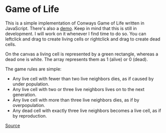 Game of Life
======================
This is a simple implementation of Conways Game of Life written in JavaScript. There's also a [demo](https://realitytest.github.io/Game-of-life/). Keep in mind that this is still in development. I will work on it whenever I find time to do so. You can leftclick and drag to create living cells or rightclick and drag to create dead cells.

On the canvas a living cell is represented by a green rectangle, whereas a dead one is white. The array represents them as 1 (alive) or 0 (dead).

The game rules are simple:
- Any live cell with fewer than two live neighbors dies, as if caused by under population.
- Any live cell with two or three live neighbors lives on to the next generation.
- Any live cell with more than three live neighbors dies, as if by overpopulation.
- Any dead cell with exactly three live neighbors becomes a live cell, as if by reproduction.

[Source](https://en.wikipedia.org/wiki/Conway%27s_Game_of_Life#Rules)
